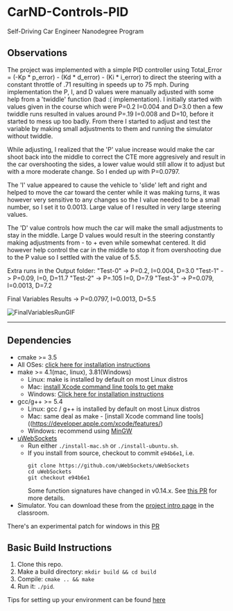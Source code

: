 # CarND-Controls-PID
Self-Driving Car Engineer Nanodegree Program

## Observations
The project was implemented with a simple PID controller using Total_Error = (-Kp * p_error) - (Kd * d_error) - (Ki * i_error) to direct the steering with a constant throttle of .71 resulting in speeds up to 75 mph.
During implementation the P, I, and D values were manually adjusted with some help from a 'twiddle' function (bad :( implementation). I initially started with values given in the course which were P=0.2 I=0.004 and D=3.0 then a few twiddle runs resulted in values around P=.19 I=0.008 and D=10, before it started to mess up too badly. From there I started to adjust and test the variable by making small adjustments to them and running the simulator without twiddle.

While adjusting, I realized that the 'P' value increase would make the car shoot back into the middle to correct the CTE more aggresively and result in the car overshooting the sides, a lower value would still allow it to adjust but with a more moderate change. So I ended up with P=0.0797.

The 'I' value appeared to cause the vehicle to 'slide' left and right and helped to move the car toward the center while it was making turns, it was however very sensitive to any changes so the I value needed to be a small number, so I set it to 0.0013. Large value of I resulted in very large steering values.

The 'D' value controls how much the car will make the small adjustments to stay in the middle. Large D values would result in the steering constantly making adjustments from - to + even while somewhat centered. It did however help control the car in the middle to stop it from overshooting due to the P value so I settled with the value of 5.5.

Extra runs in the Output folder:
"Test-0" -> P=0.2, I=0.004, D=3.0
"Test-1" -> P=0.09, I=0, D=11.7
"Test-2" -> P=.105 I=0, D=7.9
"Test-3" -> P=0.079, I=0.0013, D=7.2

Final Variables Results -> P=0.0797, I=0.0013, D=5.5

![FinalVariablesRunGIF](https://github.com/o-ali/CarND-PID-Control-Project/blob/master/Outputs/Final-PID-GIF.gif)

---

## Dependencies

* cmake >= 3.5
 * All OSes: [click here for installation instructions](https://cmake.org/install/)
* make >= 4.1(mac, linux), 3.81(Windows)
  * Linux: make is installed by default on most Linux distros
  * Mac: [install Xcode command line tools to get make](https://developer.apple.com/xcode/features/)
  * Windows: [Click here for installation instructions](http://gnuwin32.sourceforge.net/packages/make.htm)
* gcc/g++ >= 5.4
  * Linux: gcc / g++ is installed by default on most Linux distros
  * Mac: same deal as make - [install Xcode command line tools]((https://developer.apple.com/xcode/features/)
  * Windows: recommend using [MinGW](http://www.mingw.org/)
* [uWebSockets](https://github.com/uWebSockets/uWebSockets)
  * Run either `./install-mac.sh` or `./install-ubuntu.sh`.
  * If you install from source, checkout to commit `e94b6e1`, i.e.
    ```
    git clone https://github.com/uWebSockets/uWebSockets 
    cd uWebSockets
    git checkout e94b6e1
    ```
    Some function signatures have changed in v0.14.x. See [this PR](https://github.com/udacity/CarND-MPC-Project/pull/3) for more details.
* Simulator. You can download these from the [project intro page](https://github.com/udacity/self-driving-car-sim/releases) in the classroom.

There's an experimental patch for windows in this [PR](https://github.com/udacity/CarND-PID-Control-Project/pull/3)

## Basic Build Instructions

1. Clone this repo.
2. Make a build directory: `mkdir build && cd build`
3. Compile: `cmake .. && make`
4. Run it: `./pid`. 

Tips for setting up your environment can be found [here](https://classroom.udacity.com/nanodegrees/nd013/parts/40f38239-66b6-46ec-ae68-03afd8a601c8/modules/0949fca6-b379-42af-a919-ee50aa304e6a/lessons/f758c44c-5e40-4e01-93b5-1a82aa4e044f/concepts/23d376c7-0195-4276-bdf0-e02f1f3c665d)

